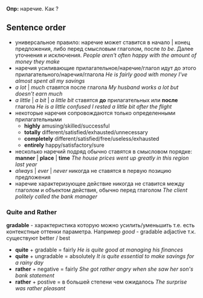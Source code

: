 **Опр:** наречие. Как ?
## Sentence order
* универсальное правило: наречие может ставится в начало | конец предложения, либо перед смысловым глаголом, после *to be*. Далее уточнения и исключения.
	*People aren't often happy with the amount of money they make*
* наречия усиливающие прилагательное/наречие/глагол идут до этого прилагательного/наречия/глагола
	*He is fairly good with money*
	*I've almost spent all my savings*
* *a lot* | *much* ставятся после глагола
	*My husband works a lot but doesn't earn much*
* *a little* | *a bit* | *a little bit* ставятся **до** прилагательных или **после** глагола 
	*He is a little confused*
	*I rested a little bit after the flight*
* некоторые наречия сопровождаются только определенными прилагательными
	* **highly** amusing/skilled/successful
	* **totally** different/satisfied/exhausted/unnecessary
	* **completely** different/satisfied/free/useless/exhausted
	* **entirely** happy/satisfactory/sure
*  несколько наречий подряд обычно ставятся в смысловом порядке: **manner** | **place** | **time**
	*The house prices went up greatly in this region last year*
* *always* | *ever* | *never* никогда не ставятся в первую позицию  предложения
* наречие характеризующее действие никогда не ставится между глаголом и объектом действия, обычно перед глаголом
	*The client politely called the bank manager*
	
### Quite and Rather
**gradable** - характеристика которую можно усилить/уменьшить т.е. есть контекстные оттенки параметра. Например *good* - gradable adjactive т.к. существуют better / best  
* **quite** + gradable = fairly
	*He is quite good at managing his finances*
* **quite** + ungradable = absolutely
	*It is quite essential to make savings for a rainy day*
* **rather** + negative = fairly
	*She got rather angry when she saw her son's bank statement*
* **rather** + postive = в большей степени чем ожидалось
	*The surprise was rather pleasant*